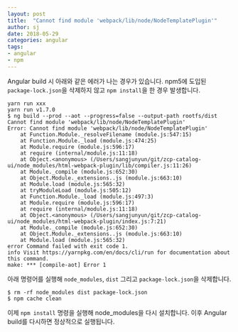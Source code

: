 ```yaml
---
layout: post
title:  "Cannot find module 'webpack/lib/node/NodeTemplatePlugin'"
author: sj
date: 2018-05-29
categories: angular
tags:
- angular
- npm
---
```


Angular build 시 아래와 같은 에러가 나는 경우가 있습니다.
npm5에 도입된 `package-lock.json`을 삭제하지 않고 `npm install`을 한 경우 발생합니다.

```
yarn run xxx
yarn run v1.7.0
$ ng build --prod --aot --progress=false --output-path rootfs/dist
Cannot find module 'webpack/lib/node/NodeTemplatePlugin'
Error: Cannot find module 'webpack/lib/node/NodeTemplatePlugin'
    at Function.Module._resolveFilename (module.js:547:15)
    at Function.Module._load (module.js:474:25)
    at Module.require (module.js:596:17)
    at require (internal/module.js:11:18)
    at Object.<anonymous> (/Users/sangjunyun/git/zcp-catalog-ui/node_modules/html-webpack-plugin/lib/compiler.js:11:26)
    at Module._compile (module.js:652:30)
    at Object.Module._extensions..js (module.js:663:10)
    at Module.load (module.js:565:32)
    at tryModuleLoad (module.js:505:12)
    at Function.Module._load (module.js:497:3)
    at Module.require (module.js:596:17)
    at require (internal/module.js:11:18)
    at Object.<anonymous> (/Users/sangjunyun/git/zcp-catalog-ui/node_modules/html-webpack-plugin/index.js:7:21)
    at Module._compile (module.js:652:30)
    at Object.Module._extensions..js (module.js:663:10)
    at Module.load (module.js:565:32)
error Command failed with exit code 1.
info Visit https://yarnpkg.com/en/docs/cli/run for documentation about this command.
make: *** [compile-aot] Error 1
```

아래 명령어를 실행해 `node_modules`, `dist` 그리고 `package-lock.json`을 삭제합니다.

```
$ rm -rf node_modules dist package-lock.json
$ npm cache clean
```

이제 `npm install` 명령을 실행해 node_modules을 다시 설치합니다.
이후 Angular build를 다시하면 정상적으로 실행됩니다.
